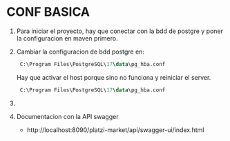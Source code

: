 
# CONF BASICA

1. Para iniciar el proyecto, hay que conectar con la bdd de postgre y poner la configuracion en maven primero.

2. Cambiar la configuracion de bdd postgre en:
   ```sql
    C:\Program Files\PostgreSQL\17\data\pg_hba.conf
    ```
    Hay que activar el host porque sino no funciona y reiniciar el server.
   ```sql
    C:\Program Files\PostgreSQL\17\data\pg_hba.conf
    ```


3. 


4. Documentacion con la API swagger
   - http://localhost:8090/platzi-market/api/swagger-ui/index.html
